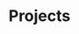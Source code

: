 ---
title: Projects

features:
  - title: "ProblemRaisers"
    image: "/images/projectsPics/ProblemRaisers.png"
    content:  "My goal has always been clear: to innovate and address real-world problems that truly resonate with people. However, I often found it challenging to identify problems that were both impactful and worth dedicating my time to solve. Finding common pain points that many people share was particularly difficult because there isn’t a centralized platform to facilitate this process.

This challenge inspired an idea: to create a platform where individuals can share their everyday pain points, enabling others in the same community to collaborate on solutions. This platform would not only foster innovation but also empower people to turn their ideas into tangible solutions—potentially creating opportunities for financial growth and entrepreneurship. I’m thrilled to introduce this concept, which aims to become a hub for innovation and creativity. Together, we can build a community that paves the way for future advancements, driven by shared experiences and collaborative problem-solving. <br> <div class='badge-container'>  [![C#](https://img.shields.io/badge/Language-C%23-blue?style=for-the-badge&logo=c-sharp&logoColor=white)](https://docs.microsoft.com/en-us/dotnet/csharp/)[![.NET Badge](https://img.shields.io/badge/.NET-5C2D91?style=for-the-badge&logo=.net&logoColor=white)]() [![MongoDB](https://img.shields.io/badge/-MongoDB-13aa52?style=for-the-badge&logo=mongodb&logoColor=white)](https://azure.microsoft.com/en-us/services/sql-database/)</div>"
    button: 
        enable: true
        label: "Check it out!"
        link: "https://problem-raisers-mvp-hgegd2cub5eph4ce.germanywestcentral-01.azurewebsites.net/about"

  - title: "Servicedesk app GardenGroup"
    image: "/images/projectsPics/GardenGroup.png"
    content:  "A modern **Service Desk** application built for **GardenGroup**, leveraging **MongoDB** for scalable data management and **WPF .NET** for a user-friendly, responsive desktop interface. The solution streamlines ticket management, enhances user support, and ensures efficient issue resolution. <br> <div class='badge-container'>  [![C#](https://img.shields.io/badge/Language-C%23-blue?style=for-the-badge&logo=c-sharp&logoColor=white)](https://docs.microsoft.com/en-us/dotnet/csharp/)[![Project Status: Done](https://img.shields.io/badge/Project%20Status-Done-Green?style=for-the-badge)]() [![.NET Badge](https://img.shields.io/badge/.NET-5C2D91?style=for-the-badge&logo=.net&logoColor=white)]() [![Windows Badge](https://img.shields.io/badge/Windows-0078D6?style=for-the-badge&logo=windows&logoColor=white)]() [![MongoDB](https://img.shields.io/badge/-MongoDB-13aa52?style=for-the-badge&logo=mongodb&logoColor=white)](https://azure.microsoft.com/en-us/services/sql-database/)</div>"
    button: 
      enable: true
      label: "Github Repo!"
      link: "https://github.com/Jelcoo/2.1ProjectGardenGroup"


  - title: "Chapeau"
    image: "/images/projectsPics/Chapeau.png"
    content:  "For our first-year IT project, my team and I developed Chapeau a comprehensive digital management system for a restaurant. This cutting-edge solution, built using C#, Windows Forms, and SQL, seamlessly integrates the operations of waitresses, the kitchen, the bar, and the checkout process. Designed to enhance efficiency and customer service, Chapeau ensures smooth communication between staff and streamlined order processing. Our project demonstrates our ability to collaborate effectively and leverage modern technologies to solve real-world challenges. <br> <div class='badge-container'>  [![C#](https://img.shields.io/badge/Language-C%23-blue?style=for-the-badge&logo=c-sharp&logoColor=white)](https://docs.microsoft.com/en-us/dotnet/csharp/)[![Project Status: Done](https://img.shields.io/badge/Project%20Status-Done-Green?style=for-the-badge)]() [![.NET Badge](https://img.shields.io/badge/.NET-5C2D91?style=for-the-badge&logo=.net&logoColor=white)]() [![Windows Badge](https://img.shields.io/badge/Windows-0078D6?style=for-the-badge&logo=windows&logoColor=white)]() [![SQL Azure](https://img.shields.io/badge/SQL%20Azure-0078D4?style=for-the-badge&logo=microsoft-azure&logoColor=white)](https://azure.microsoft.com/en-us/services/sql-database/)</div>"
    button: 
        enable: true
        label: "Github Repo!"
        link: "https://github.com/AsielElaouare/Chapeau"



  - title: "Someren"
    image: "/images/projectsPics/Someren.png"
    content:  "In this project, our group aimed to collectively design, implement, and demonstrate proficiency in various aspects of database management, including Entity-Relationship Diagram (ERD) modeling, SQL querying, and integration with C# using Microsoft SQL Server and Management Studio. The database is hosted on Azure for enhanced accessibility and scalability. <br> <div class='badge-container'>  [![C#](https://img.shields.io/badge/Language-C%23-blue?style=for-the-badge&logo=c-sharp&logoColor=white)](https://docs.microsoft.com/en-us/dotnet/csharp/)[![Project Status: Done](https://img.shields.io/badge/Project%20Status-Done-Green?style=for-the-badge)](https://your-project-url) [![.NET Badge](https://img.shields.io/badge/.NET-5C2D91?style=for-the-badge&logo=.net&logoColor=white)]() [![Windows Badge](https://img.shields.io/badge/Windows-0078D6?style=for-the-badge&logo=windows&logoColor=white)]() [![SQL Azure](https://img.shields.io/badge/SQL%20Azure-0078D4?style=for-the-badge&logo=microsoft-azure&logoColor=white)](https://azure.microsoft.com/en-us/services/sql-database/)</div>"
    button: 
        enable: true
        label: "Github Repo!"
        link: "https://github.com/AsielElaouare/Someren"

  - title: "Homelab server"
    image: "/images/projectsPics/22773483a127559a5d59b817c597a7b6.png"
    content:  "This advanced Homelab Server project features a high-performance setup leveraging Proxmox as the virtualization platform, which enables efficient management of multiple virtual machines and containers. Integrated with Cloudflare, it ensures top-tier security and performance for all web-facing services. Nginx Proxy Manager is utilized to streamline web traffic management, providing flexible routing and enhanced security features. Additionally, custom DNS configurations with a personal domain optimize network efficiency and accessibility. This robust, scalable server environment hosts a variety of projects and applications, demonstrating cutting-edge practices in server management, security, and hosting.<br> <div class='badge-container'> [![Proxmox](https://img.shields.io/badge/Proxmox-FF6600?style=for-the-badge&logo=proxmox&logoColor=black)]() [![Docker](https://img.shields.io/badge/Docker-2496ED?style=for-the-badge&logo=docker&logoColor=white)]() [![Portainer](https://img.shields.io/badge/Portainer-2A9D8F?style=for-the-badge&logo=portainer&logoColor=white)]() [![Cloudflare](https://img.shields.io/badge/Cloudflare-F38020?style=for-the-badge&logo=cloudflare&logoColor=white)]() [![Nginx Proxy Manager](https://img.shields.io/badge/Nginx_Proxy_Manager-009639?style=for-the-badge&logo=nginx&logoColor=white)]() [![Pi-hole](https://img.shields.io/badge/Pi--hole-000000?style=for-the-badge&logo=pi-hole&logoColor=red)]() </div>"
    button: 
        enable: false
        label: "Check it out!"
        link: ""

  - title: "Chrome Extension MyTimeTable"
    image: "/images/projectsPics/Mytimetable.png"
    content:  "The MyTimetable NL Chrome Extension provides instant access to the MyTimetable schedules of students in the Netherlands. By integrating with the MyTimetable platform, it allows students to view their class schedules directly from their browser with real-time updates. Developed using Bootstrap, JavaScript, and Express.js for the backend. This extension offers quick access to timetables with a single click, ensuring users always see the latest schedule changes through a simple and intuitive interface. <br> <div class='badge-container'> [![Bootstrap](https://img.shields.io/badge/Bootstrap-563D7C?style=for-the-badge&logo=bootstrap&logoColor=white)](https://getbootstrap.com/)![JavaScript](https://img.shields.io/badge/JavaScript-F7DF1E?style=for-the-badge&logo=javascript&logoColor=black) [![HTML5](https://img.shields.io/badge/HTML5-E34F26?style=for-the-badge&logo=html5&logoColor=white)](https://developer.mozilla.org/en-US/docs/Web/Guide/HTML/HTML5) ![Express.js](https://img.shields.io/badge/Express.js-4CAF50?style=for-the-badge&logo=express&logoColor=white) [![JSON](https://img.shields.io/badge/JSON-FFA500?style=for-the-badge&logo=json&logoColor=white)](https://www.json.org/json-en.html)[![Project Status: Done](https://img.shields.io/badge/Project%20Status-Done-Green?style=for-the-badge)]()</div>"
    button: 
        enable: true
        label: "Check it out!"
        link: "https://chromewebstore.google.com/detail/mytimetable-extension/klncbnaldfocekpkobheednoaddhgpna"

  - title: "NutrientQuery"
    image: "/images/projectsPics/NutrientQuery.png"
    content:  "The NutrientQuery project is a simple tool that helps users get nutritional information about the food they input. It uses an API key to connect to a database of nutritional data. Users provide information about the food they're interested in, and the project fetches relevant nutritional details using the API key. It's a handy way for people to quickly access information about the nutrients in their food choices. In addition to providing nutritional information, the NutrientQuery project goes the extra mile by presenting the data in a visually accessible way. After fetching the nutrient details, the project creates a pie chart to help users better understand the distribution of nutrients in the food. This visual representation makes it easier for users to grasp the proportion of different nutrients present in their selected food item. <br> <div class='badge-container'> [![Bootstrap](https://img.shields.io/badge/Bootstrap-563D7C?style=for-the-badge&logo=bootstrap&logoColor=white)](https://getbootstrap.com/)[![jQuery](https://img.shields.io/badge/jQuery-0769AD?style=for-the-badge&logo=jquery&logoColor=white)](https://jquery.com/) [![HTML5](https://img.shields.io/badge/HTML5-E34F26?style=for-the-badge&logo=html5&logoColor=white)](https://developer.mozilla.org/en-US/docs/Web/Guide/HTML/HTML5) [![CSS3](https://img.shields.io/badge/CSS3-1572B6?style=for-the-badge&logo=css3&logoColor=white)](https://developer.mozilla.org/en-US/docs/Web/CSS) [![Netlify Status](https://img.shields.io/badge/Netlify%20Status-Success-00C7B7?style=for-the-badge&logo=netlify&logoColor=white)](https://app.netlify.com/sites/nutrient-query/deploys) ![Project Status: Done](https://img.shields.io/badge/Project%20Status-Done-Green?style=for-the-badge) </div>"
    button: 
        enable: true
        label: "Try NutrientQuery"
        link: "https://nutrient-query.netlify.app"

  - title: "WebScraper"
    image: "/images/projectsPics/WebScraper.png"
    content:  "The WebScraper project, built in C#, offers users a convenient way to extract data from websites using a simple console application. Users can input the website they want to scrape, and the program fetches the relevant data. What's unique is that users have the option to choose whether they want to save the extracted data in a CSV file or a Txt file. This flexibility makes it easy for users to organize and store the information they gather from different websites in a format that suits their preferences. <br><div class='badge-container'>
    [![C#](https://img.shields.io/badge/Language-C%23-blue?style=for-the-badge&logo=c-sharp&logoColor=white)](https://docs.microsoft.com/en-us/dotnet/csharp/) [![Project Status: Development](https://img.shields.io/badge/Project%20Status-Development-yellow?style=for-the-badge)](https://your-project-url) [![.NET Badge](https://img.shields.io/badge/.NET-5C2D91?style=for-the-badge&logo=.net&logoColor=white)]() [![Windows Badge](https://img.shields.io/badge/Windows-0078D6?style=for-the-badge&logo=windows&logoColor=white)]() [![Mac Badge](https://img.shields.io/badge/MacOS-000000?style=for-the-badge&logo=apple&logoColor=white)]()![Linux Badge](https://img.shields.io/badge/Linux-FCC624?style=for-the-badge&logo=linux&logoColor=black)</div>"
    button: 
        enable: true
        label: "Github Repo"
        link: "https://github.com/AsielElaouare/WebScraper"

  - title: "Chess Game"
    image: "/images/projectsPics/ChessGame.png"
    content:  "This is a simple console-based Chess game written in C# in my free time for fun and to practice OOP. It provides a basic implementation of the classic game, allowing two players to make moves on the console. The game follows standard chess rules and includes features such as checking for checkmate, stalemate, and en passant. Features Two-player mode: Play against a friend on the same computer. Standard chess rules: Enforces the basic rules of chess, including piece movements, captures, and special moves like castling and en passant. Checkmate and stalemate detection: The game checks for checkmate and stalemate conditions to determine the end of the game <br><div class='badge-container'>
    [![C#](https://img.shields.io/badge/Language-C%23-blue?style=for-the-badge&logo=c-sharp&logoColor=white)](https://docs.microsoft.com/en-us/dotnet/csharp/) ![.NET Badge](https://img.shields.io/badge/.NET-5C2D91?style=for-the-badge&logo=.net&logoColor=white) [![Windows Badge](https://img.shields.io/badge/Windows-0078D6?style=for-the-badge&logo=windows&logoColor=white)]() [![Mac Badge](https://img.shields.io/badge/MacOS-000000?style=for-the-badge&logo=apple&logoColor=white)]() ![Linux Badge](https://img.shields.io/badge/Linux-FCC624?style=for-the-badge&logo=linux&logoColor=black) </div>"
    button: 
        enable: true
        label: "Github Repo"
        link: "https://github.com/AsielElaouare/ChessGame-ConsoleApp"
    
  - title: "Portfolio Website"
    image: "/images/projectsPics/PortfolioProject.png"
    content:  "My personal website, where I document my learning paths and showcase my IT projects. This website is built using Hugo, a fast and flexible static site generator. As a student in the IT field, I use this platform to share my journey, projects, and experiences in the world of technology.This website serves as a digital portfolio and learning log for my IT career. I aim to share my knowledge, experiences, and projects with the community while documenting my learning paths. Whether you're a fellow student, a seasoned professional, or just curious about my journey, you'll find valuable content here. <br><div class='badge-container'>
    [![Netlify Status](https://img.shields.io/badge/Netlify%20Status-Success-00C7B7?style=for-the-badge&logo=netlify&logoColor=white)](https://app.netlify.com/sites/astonishing-cranachan-6a9c44/deploys)
    [![Powered by Hugo](https://img.shields.io/badge/Powered%20by-Hugo-pink?style=for-the-badge&logo=hugo&logoColor=white)](https://gohugo.io/)
    [![Hugo Version](https://img.shields.io/badge/Hugo-v0.120.4-blue?style=for-the-badge&logo=hugo&logoColor=white)](https://gohugo.io/)</div>"
    button: 
        enable: true
        label: "Github Repo"
        link: "https://github.com/AsielElaouare/hugoplate-main"
---